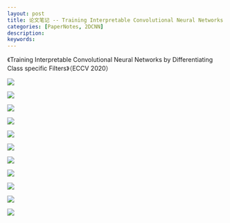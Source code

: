 ```yaml
---
layout: post
title: 论文笔记 -- Training Interpretable Convolutional Neural Networks by Differentiating Class specific Filters
categories: [PaperNotes, 2DCNN]
description: 
keywords: 
---
```


《Training Interpretable Convolutional Neural Networks by Differentiating Class specific Filters》（ECCV 2020）

![](/images/ECCV2020_THU_Training_Interpretable_Convolutional_Neural_Networks_by_Differentiating_Class_specific_Filters/001.jpg)

![](/images/ECCV2020_THU_Training_Interpretable_Convolutional_Neural_Networks_by_Differentiating_Class_specific_Filters/002.jpg)

![](/images/ECCV2020_THU_Training_Interpretable_Convolutional_Neural_Networks_by_Differentiating_Class_specific_Filters/003.jpg)

![](/images/ECCV2020_THU_Training_Interpretable_Convolutional_Neural_Networks_by_Differentiating_Class_specific_Filters/004.jpg)

![](/images/ECCV2020_THU_Training_Interpretable_Convolutional_Neural_Networks_by_Differentiating_Class_specific_Filters/005.jpg)

![](/images/ECCV2020_THU_Training_Interpretable_Convolutional_Neural_Networks_by_Differentiating_Class_specific_Filters/006.jpg)

![](/images/ECCV2020_THU_Training_Interpretable_Convolutional_Neural_Networks_by_Differentiating_Class_specific_Filters/007.jpg)

![](/images/ECCV2020_THU_Training_Interpretable_Convolutional_Neural_Networks_by_Differentiating_Class_specific_Filters/008.jpg)

![](/images/ECCV2020_THU_Training_Interpretable_Convolutional_Neural_Networks_by_Differentiating_Class_specific_Filters/009.jpg)

![](/images/ECCV2020_THU_Training_Interpretable_Convolutional_Neural_Networks_by_Differentiating_Class_specific_Filters/010.jpg)

![](/images/ECCV2020_THU_Training_Interpretable_Convolutional_Neural_Networks_by_Differentiating_Class_specific_Filters/011.jpg)
